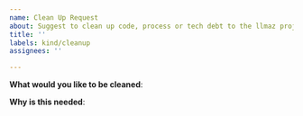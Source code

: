 ```yaml
---
name: Clean Up Request
about: Suggest to clean up code, process or tech debt to the llmaz project
title: ''
labels: kind/cleanup
assignees: ''

---
```


<!-- Please only use this template for submitting clean up requests -->

**What would you like to be cleaned**:

**Why is this needed**:

